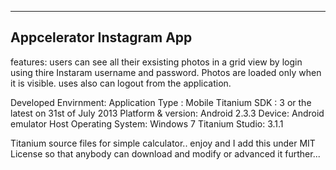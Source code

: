 ---------------------------
Appcelerator Instagram App
---------------------------

features:
users can see all their exsisting photos in a grid view by login using thire Instaram username and password. Photos are loaded only when it is visible. uses also can logout from the application. 



Developed Envirnment: 
Application Type : Mobile Titanium SDK : 3 or the latest on 31st of July 2013 Platform & version: Android 2.3.3 Device: Android emulator Host Operating System: Windows 7 Titanium Studio: 3.1.1

Titanium source files for simple calculator.. enjoy and I add this under MIT License so that anybody can download and modify or advanced it further...
